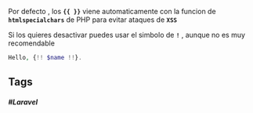 
Por defecto , los **`{{ }}`** viene automaticamente con la funcion de **`htmlspecialchars`** de PHP para evitar ataques de **`XSS`** 

Si los quieres desactivar puedes usar el simbolo de **`!`** , aunque no es muy recomendable


```php
Hello, {!! $name !!}.
```
## Tags

##### #Laravel